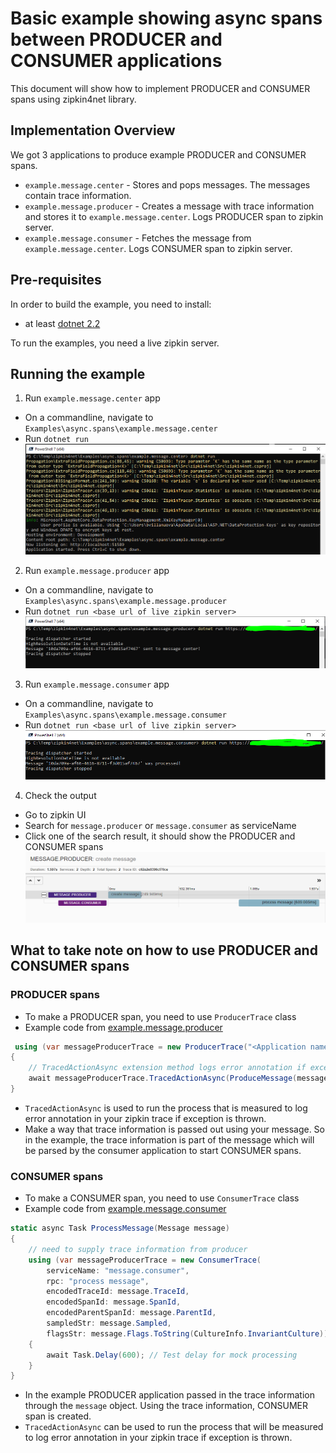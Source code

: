 # Basic example showing async spans between PRODUCER and CONSUMER applications

This document will show how to implement PRODUCER and CONSUMER spans using zipkin4net library.

## Implementation Overview

We got 3 applications to produce example PRODUCER and CONSUMER spans.

- `example.message.center` - Stores and pops messages. The messages contain trace information.
- `example.message.producer` - Creates a message with trace information and stores it to `example.message.center`. Logs PRODUCER span to zipkin server.
- `example.message.consumer` - Fetches the message from `example.message.center`. Logs CONSUMER span to zipkin server.

## Pre-requisites

In order to build the example, you need to install:
- at least [dotnet 2.2](https://dotnet.microsoft.com/download/dotnet-core/2.2)

To run the examples, you need a live zipkin server.

## Running the example

1. Run `example.message.center` app
  - On a commandline, navigate to `Examples\async.spans\example.message.center`
  - Run `dotnet run`
  ![example.message.center](images/run-example.message.center.png)

2. Run `example.message.producer` app
  - On a commandline, navigate to `Examples\async.spans\example.message.producer`
  - Run `dotnet run <base url of live zipkin server>`
  ![example.message.producer](images/run-example.message.producer.png)

3. Run `example.message.consumer` app
  - On a commandline, navigate to `Examples\async.spans\example.message.consumer`
  - Run `dotnet run <base url of live zipkin server>`
  ![example.message.consumer](images/run-example.message.consumer.png)

4. Check the output
  - Go to zipkin UI
  - Search for `message.producer` or `message.consumer` as serviceName
  - Click one of the search result, it should show the PRODUCER and CONSUMER spans
  ![example-output](images/run-example-output.png )

## What to take note on how to use PRODUCER and CONSUMER spans

### PRODUCER spans

- To make a PRODUCER span, you need to use `ProducerTrace` class 
- Example code from [example.message.producer](example.message.producer/Program.cs)
```csharp
 using (var messageProducerTrace = new ProducerTrace("<Application name>", "<RPC here>"))
{
    // TracedActionAsync extension method logs error annotation if exception occurs
    await messageProducerTrace.TracedActionAsync(ProduceMessage(messageProducerTrace.Trace.CurrentSpan, text));
}
```
- `TracedActionAsync` is used to run the process that is measured to log error annotation in your zipkin trace if exception is thrown.
- Make a way that trace information is passed out using your message. So in the example, the trace information is part of the message which will be parsed by the consumer application to start CONSUMER spans.

### CONSUMER spans

- To make a CONSUMER span, you need to use `ConsumerTrace` class 
- Example code from [example.message.consumer](example.message.consumer/Program.cs)
```csharp
static async Task ProcessMessage(Message message)
{
    // need to supply trace information from producer
    using (var messageProducerTrace = new ConsumerTrace(
        serviceName: "message.consumer",
        rpc: "process message",
        encodedTraceId: message.TraceId,
        encodedSpanId: message.SpanId,
        encodedParentSpanId: message.ParentId,
        sampledStr: message.Sampled,
        flagsStr: message.Flags.ToString(CultureInfo.InvariantCulture)))
    {
        await Task.Delay(600); // Test delay for mock processing
    }
}
```
- In the example PRODUCER application passed in the trace information through the `message` object. Using the trace information, CONSUMER span is created.
- `TracedActionAsync` can be used to run the process that will be measured to log error annotation in your zipkin trace if exception is thrown.
